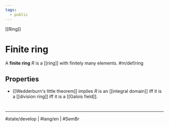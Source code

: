 ```yaml
---
tags:
  - public
---
```

[[Ring]]
# Finite ring

A **finite ring** $R$ is a [[ring]] with finitely many elements. #m/def/ring

## Properties

- [[Wedderburn's little theorem]] implies $R$ is an [[integral domain]] iff it is a [[division ring]] iff it is a [[Galois field]].


#
---
#state/develop | #lang/en | #SemBr
